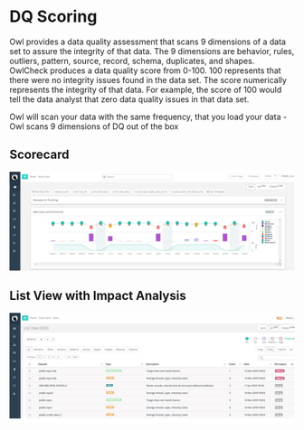 # DQ Scoring

Owl provides a data quality assessment that scans 9 dimensions of a data set to assure the integrity of that data. The 9 dimensions are behavior, rules, outliers, pattern, source, record, schema, duplicates, and shapes. OwlCheck produces a data quality score from 0-100. 100 represents that there were no integrity issues found in the data set. The score numerically represents the integrity of that data. For example, the score of 100 would tell the data analyst that zero data quality issues in that data set.

Owl will scan your data with the same frequency, that you load your data - Owl scans 9 dimensions of DQ out of the box 

## Scorecard

![OwlCheck Score Card](../.gitbook/assets/image-2.png)

## List View with Impact Analysis

![](../.gitbook/assets/list-view-with-impact.jpg)
